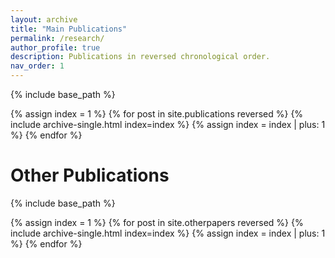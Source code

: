 ```yaml
---
layout: archive
title: "Main Publications"
permalink: /research/
author_profile: true
description: Publications in reversed chronological order.
nav_order: 1
---
```


<!-- # Main Publications -->

{% include base_path %}

{% assign index = 1 %}
{% for post in site.publications reversed %}
  {% include archive-single.html index=index %}
  {% assign index = index | plus: 1 %}
{% endfor %}

# Other Publications


{% include base_path %}

{% assign index = 1 %}
{% for post in site.otherpapers reversed %}
  {% include archive-single.html index=index %}
  {% assign index = index | plus: 1 %}
{% endfor %}


<!-- ## Working Papers -->
<!-- - [Oct 2022] "Copula Graphic Estimation of Survival Function with Dependent Censoring and its Application to an Analysis of Pancreatic Cancer Clinical Trial," with [Jung Hyun Jo](https://scholar.google.co.kr/citations?user=8fpu8j0AAAAJ&hl=ko), [Inkyung Jung](https://ir.ymlib.yonsei.ac.kr/researcher-profile?ep=3502&type=1), [Hyungsik Roger Moon](https://dornsife.usc.edu/hyungsik-roger-moon/), [Geert Ridder](https://dornsife.usc.edu/cf/econ/econ_faculty_display.cfm?Person_ID=1003639) and [Si Young Song](https://orcid.org/0000-0002-1417-4314). Resubmitted at *Statistical Methods in Medical Research*. \[[R package](https://github.com/zhan-gao/CopulaGraphic)\] 
- [Apr 2022] "Identification and Estimation of Categorical Random Coefficient Models," with [M. Hashem Pesaran](http://pesaran.com/). Revise and Resubmit at *Empirical Economics*. \[[*Cambridge Working Papers in Economics, CWPE2228*](https://www.econ.cam.ac.uk/research/cwpe-abstracts?cwpe=2228)\]\[[CESifo Working Paper No. 9714](https://www.cesifo.org/en/publikationen/2022/working-paper/identification-and-estimation-categorical-random-coefficient)\]\[[R package](https://github.com/zhan-gao/ccrm)\]  -->

<!-- ## Publications -->

<!-- - [2024] "[On LASSO for Predictive Regression](https://www.sciencedirect.com/science/article/pii/S030440762100049X)," with [Ji Hyung Lee](https://sites.google.com/site/jihyung412/home) and [Zhentao Shi](https://zhentaoshi.github.io/). *Journal of Econometrics*,  *229*(2), 322-349. [[supplement](https://github.com/zhan-gao/Alasso_Predictive_Regression/blob/master/LSG_supp.pdf)\][[code](https://github.com/zhan-gao/Alasso_Predictive_Regression)\]\[[arXiv: 1810.03140](https://arxiv.org/abs/1810.03140)\][[slides](https://github.com/zhan-gao/Alasso_Predictive_Regression/blob/master/alasso_slides_online.pdf)\]
  
- [2024] "[MisDetect: Iterative Mislabel Detection using Early Loss](https://link.springer.com/article/10.1007/s10614-020-09995-z)," with [Zhentao Shi](https://zhentaoshi.github.io/). *Computational Economics*, 58, 1127-1135. [[supplement](https://github.com/zhan-gao/convex_prog_in_econometrics/blob/master/main_supp_lyx.pdf)\][[code](https://github.com/zhan-gao/convex_prog_in_econometrics)]\[[arXiv: 1806.10423](https://arxiv.org/abs/1806.10423)\] -->


<!-- - [2024] "[IDE: A System for Iterative Mislabel Detection](https://www.sciencedirect.com/science/article/pii/S030440762100049X)," with [Ji Hyung Lee](https://sites.google.com/site/jihyung412/home) and [Zhentao Shi](https://zhentaoshi.github.io/). *Journal of Econometrics*,  *229*(2), 322-349. [[supplement](https://github.com/zhan-gao/Alasso_Predictive_Regression/blob/master/LSG_supp.pdf)\][[code](https://github.com/zhan-gao/Alasso_Predictive_Regression)\]\[[arXiv: 1810.03140](https://arxiv.org/abs/1810.03140)\][[slides](https://github.com/zhan-gao/Alasso_Predictive_Regression/blob/master/alasso_slides_online.pdf)\]

- [2024] "[LakeBench: A Benchmark for Discovering Joinable and Unionable Tables in Data Lakes](https://www.sciencedirect.com/science/article/pii/S030440762100049X)," with [Ji Hyung Lee](https://sites.google.com/site/jihyung412/home) and [Zhentao Shi](https://zhentaoshi.github.io/). *Journal of Econometrics*,  *229*(2), 322-349. [[supplement](https://github.com/zhan-gao/Alasso_Predictive_Regression/blob/master/LSG_supp.pdf)\][[code](https://github.com/zhan-gao/Alasso_Predictive_Regression)\]\[[arXiv: 1810.03140](https://arxiv.org/abs/1810.03140)\][[slides](https://github.com/zhan-gao/Alasso_Predictive_Regression/blob/master/alasso_slides_online.pdf)\]

- [2024] "[Outlier Summarization via Human Interpretable Rules](https://www.sciencedirect.com/science/article/pii/S030440762100049X)," with [Ji Hyung Lee](https://sites.google.com/site/jihyung412/home) and [Zhentao Shi](https://zhentaoshi.github.io/). *Journal of Econometrics*,  *229*(2), 322-349. [[supplement](https://github.com/zhan-gao/Alasso_Predictive_Regression/blob/master/LSG_supp.pdf)\][[code](https://github.com/zhan-gao/Alasso_Predictive_Regression)\]\[[arXiv: 1810.03140](https://arxiv.org/abs/1810.03140)\][[slides](https://github.com/zhan-gao/Alasso_Predictive_Regression/blob/master/alasso_slides_online.pdf)\]
  
- [2024] "[MisDetect: Iterative Mislabel Detection using Early Loss](https://www.sciencedirect.com/science/article/pii/S030440762100049X)," with [Ji Hyung Lee](https://sites.google.com/site/jihyung412/home) and [Zhentao Shi](https://zhentaoshi.github.io/). *Journal of Econometrics*,  *229*(2), 322-349. [[supplement](https://github.com/zhan-gao/Alasso_Predictive_Regression/blob/master/LSG_supp.pdf)\][[code](https://github.com/zhan-gao/Alasso_Predictive_Regression)\]\[[arXiv: 1810.03140](https://arxiv.org/abs/1810.03140)\][[slides](https://github.com/zhan-gao/Alasso_Predictive_Regression/blob/master/alasso_slides_online.pdf)\] -->


